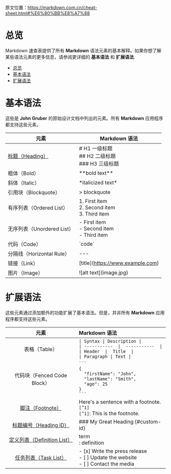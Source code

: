 原文位置：https://markdown.com.cn/cheat-sheet.html#%E6%80%BB%E8%A7%88
# 总览
Markdown 速查表提供了所有 **Markdown** 语法元素的基本解释。如果你想了解某些语法元素的更多信息，请参阅更详细的 **基本语法** 和 **扩展语法**.
- [总览](#总览)
- [基本语法](#基本语法)
- [扩展语法](#扩展语法)

# 基本语法
这些是 **John Gruber** 的原始设计文档中列出的元素。所有 **Markdown** 应用程序都支持这些元素。

| 元素                       | Markdown 语法                                        |
| -------------------------- | ---------------------------------------------------- |
| [标题（Heading）](https://github.com/kmfx/Markdown/blob/main/%E5%85%A5%E9%97%A8/Markdown%E6%A0%87%E9%A2%98%E8%AF%AD%E6%B3%95.md)            | # H1 一级标题<br> ## H2 二级标题<br> ### H3 三级标题 |
| 粗体（Bold）               | \*\*bold text**                                        |
| 斜体（Italic）             | \*italicized text*                                    |
| 引用块（Blockquote）       | > blockquote                                         |
| 有序列表（Ordered List）   | 1. First item<br> 2. Second item<br> 3. Third item   |
| 无序列表（Unordered List） | - First item<br> - Second item<br> - Third item      |
| 代码（Code）               | \`code`                                               |
| 分隔线（Horizontal Rule）  | ---                                                  |
| 链接（Link）               | \[title](https://www.example.com)                     |
| 图片（Image）              | \![alt text]\(image.jpg)                               |

# 扩展语法
这些元素通过添加额外的功能扩展了基本语法。但是，并非所有 **Markdown** 应用程序都支持这些元素。

|                元素                |                        Markdown 语法                         |
| :--------------------------------: | :----------------------------------------------------------- |
|           表格（Table）            | `\| Syntax \| Description \|`<br>`\| -----------  \|  -----------  \|`<br>`\| Header  \|  Title  \|`<br>`\| Paragraph \| Text \|` |
| 代码块（Fenced Code Block）	 | ` ``` `<br>`{`<br>`  "firstName": "John",`<br>`  "lastName": "Smith",`<br/>`  "age": 25`<br>`}`<br>` ``` ` |
| [脚注（Footnote）](https://markdown.com.cn/extended-syntax/footnotes.html) | Here's a sentence with a footnote. `[^1]`<br/>`[^1]`: This is the footnote. |
|        [标题编号（Heading ID）](https://markdown.com.cn/extended-syntax/heading-ids.html)        | \### My Great Heading {#custom-id} |
|        [定义列表（Definition List）](https://markdown.com.cn/extended-syntax/definition-lists.html)        | term<br/>: definition |
| [任务列表（Task List）](https://markdown.com.cn/extended-syntax/task-lists.html) | \- [x] Write the press release<br/>\- [ ] Update the website<br/>\- [ ] Contact the media |
